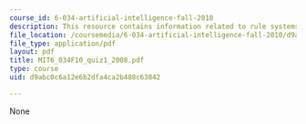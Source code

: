 ```yaml
---
course_id: 6-034-artificial-intelligence-fall-2010
description: This resource contains information related to rule systems.
file_location: /coursemedia/6-034-artificial-intelligence-fall-2010/d9abc0c6a12e6b2dfa4ca2b488c63842_MIT6_034F10_quiz1_2008.pdf
file_type: application/pdf
layout: pdf
title: MIT6_034F10_quiz1_2008.pdf
type: course
uid: d9abc0c6a12e6b2dfa4ca2b488c63842

---
```

None